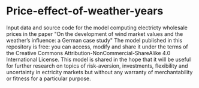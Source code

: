 # Price-effect-of-weather-years
 Input data and source code for the model computing electricty wholesale prices in the paper "On the development of wind market values and the weather’s influence: a German case study" 
The model published in this repository is free: you can access, modify and share it under the terms of the Creative Commons Attribution-NonCommercial-ShareAlike 4.0 International License. This model is shared in the hope that it will be useful for further research on topics of risk-aversion, investments, flexibility and uncertainty in ectricity markets but without any warranty of merchantability or fitness for a particular purpose.
